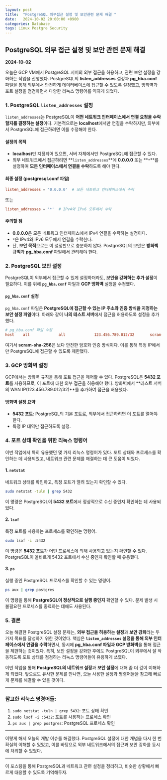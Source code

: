 ```yaml
---
layout: post
title:  "PostgreSQL 외부접근 설정 및 보안관련 문제 해결 "
date:   2024-10-02 20:00:00 +0900
categories: Database
tags: Linux Postgre Security
---
```


## PostgreSQL 외부 접근 설정 및 보안 관련 문제 해결

**2024-10-02**

오늘은 GCP VM에서 PostgreSQL 서버의 외부 접근을 허용하고, 관련 보안 설정을 강화하는 작업을 진행했다. PostgreSQL의 **listen_addresses** 설정과 **pg_hba.conf** 파일을 통해 외부에서 안전하게 데이터베이스에 접근할 수 있도록 설정했고, 방화벽과 포트 설정을 점검하면서 다양한 리눅스 명령어를 익히게 되었다.

### 1. PostgreSQL `listen_addresses` 설정

`listen_addresses`는 PostgreSQL이 **어떤 네트워크 인터페이스에서 연결 요청을 수락할지를 결정하는 설정**이다. 기본적으로는 **localhost**에서만 연결을 수락하지만, 외부에서 PostgreSQL에 접근하려면 이를 수정해야 한다.

#### 설정의 목적

- **localhost**만 지정되어 있으면, 서버 자체에서만 PostgreSQL에 접근할 수 있다.
- 외부 네트워크에서 접근하려면 **`listen_addresses`**에 **0.0.0.0** 또는 **`*`**를 설정하여 **모든 인터페이스에서 연결을 수락**하도록 해야 한다.

#### 최종 설정 (postgresql.conf 파일)

```conf
listen_addresses = '0.0.0.0'  # 모든 네트워크 인터페이스에서 수락
```

또는

```conf
listen_addresses = '*'  # IPv4와 IPv6 모두에서 수락
```

#### 주의할 점

- **0.0.0.0**은 모든 네트워크 인터페이스에서 IPv4 연결을 수락하는 설정이다.
- `*`은 IPv4와 IPv6 모두에서 연결을 수락한다.
- 단, **보안 목적**으로는 이 설정만으로 충분하지 않다. PostgreSQL의 보안은 **방화벽 규칙**과 **pg_hba.conf** 파일에서 관리해야 한다.

### 2. PostgreSQL 보안 설정

PostgreSQL이 외부에서 접근할 수 있게 설정하더라도, **보안을 강화하는 추가 설정**이 필요하다. 이를 위해 **`pg_hba.conf`** 파일과 **GCP 방화벽** 설정을 수정했다.

#### `pg_hba.conf` 설정

`pg_hba.conf` 파일은 **PostgreSQL에 접근할 수 있는 IP 주소와 인증 방식을 지정하는 보안 설정 파일**이다. 아래와 같이 **나의 테스트 서버**에서 접근을 허용하도록 설정을 추가했다.

```conf
# pg_hba.conf 파일 수정
host    all             all             123.456.789.012/32       scram-sha-256
```

여기서 **scram-sha-256**은 보다 안전한 암호화 인증 방식이다. 이를 통해 특정 IP에서만 PostgreSQL에 접근할 수 있도록 제한했다.

### 3. GCP 방화벽 설정

GCP에서는 방화벽 규칙을 통해 포트 접근을 제어할 수 있다. PostgreSQL은 **5432 포트**를 사용하므로, 이 포트에 대한 외부 접근을 허용해야 했다. 방화벽에서 **테스트 서버의 WAN IP(123.456.789.012/32)**를 추가하여 접근을 허용했다.

#### 방화벽 설정 요약

- **5432 포트**: PostgreSQL의 기본 포트로, 외부에서 접근하려면 이 포트를 열어야 한다.
- 특정 IP 대역만 접근하도록 설정.

### 4. 포트 상태 확인을 위한 리눅스 명령어

이번 작업에서 특히 유용했던 몇 가지 리눅스 명령어가 있다. 포트 상태와 프로세스를 확인하는 데 사용되었고, 네트워크 관련 문제를 해결하는 데 큰 도움이 되었다.

#### 1. `netstat`

네트워크 상태를 확인하고, 특정 포트가 열려 있는지 확인할 수 있다.

```bash
sudo netstat -tuln | grep 5432
```

이 명령은 PostgreSQL이 **5432 포트**에서 정상적으로 수신 중인지 확인하는 데 사용되었다.

#### 2. `lsof`

특정 포트를 사용하는 프로세스를 확인하는 명령어.

```bash
sudo lsof -i :5432
```

이 명령은 **5432 포트**가 어떤 프로세스에 의해 사용되고 있는지 확인할 수 있다. PostgreSQL이 올바르게 5432 포트에서 수신 중인지 확인할 때 유용했다.

#### 3. `ps`

실행 중인 PostgreSQL 프로세스를 확인할 수 있는 명령어.

```bash
ps aux | grep postgres
```

이 명령을 통해 **PostgreSQL이 정상적으로 실행 중인지** 확인할 수 있다. 문제 발생 시 불필요한 프로세스를 종료하는 데에도 사용된다.

### 5. 결론

오늘 해결한 PostgreSQL 설정 문제는, **외부 접근을 허용하는 설정**과 **보안 강화**라는 두 가지 목표를 달성하기 위한 것이었다. 핵심은 **`listen_addresses` 설정을 통해 외부 인터페이스에서 연결을 수락**하면서, 동시에 **pg_hba.conf 파일과 GCP 방화벽**을 통해 접근을 제한하는 것이었다. 특히, 보안 설정을 강화한 후에도 PostgreSQL이 외부에서 잘 작동하도록 포트 상태를 점검하는 리눅스 명령어들이 유용하게 쓰였다.

이번 작업을 통해 **PostgreSQL의 네트워크 설정**과 **보안 설정**에 대해 좀 더 깊이 이해하게 되었다. 앞으로도 유사한 문제를 만나면, 오늘 사용한 설정과 명령어들을 참고해 빠르게 문제를 해결할 수 있을 것이다.

------

### 참고한 리눅스 명령어들:

1. `sudo netstat -tuln | grep 5432`: 포트 상태 확인
2. `sudo lsof -i :5432`: 포트를 사용하는 프로세스 확인
3. `ps aux | grep postgres`: PostgreSQL 프로세스 확인

------

이렇게 해서 오늘의 개발 이슈를 해결했다. PostgreSQL 설정에 대한 개념을 다시 한 번 확실히 이해할 수 있었고, 이를 바탕으로 외부 네트워크에서의 접근과 보안 강화를 동시에 처리할 수 있었다.

------

이 포스팅을 통해 PostgreSQL과 네트워크 관련 설정을 정리하고, 비슷한 상황에서 빠르게 대응할 수 있도록 기억해두자.